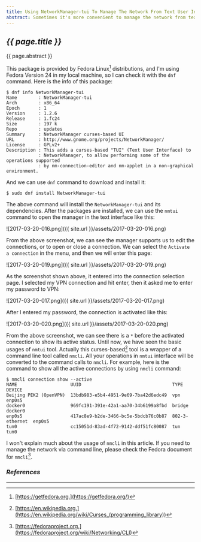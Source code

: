 ```yaml
---
title: Using NetworkManager-tui To Manage The Network From Text User Interface
abstract: Sometimes it's more convenient to manage the network from text user interface. In this article I'd like to share a curses-based tool named NetworkManager-tui.
---
```


## _{{ page.title }}_

{{ page.abstract }}

This package is provided by Fedora Linux[^fedora] distributions, and I'm using Fedora Version 24 in my local machine, so I can check it with the `dnf` command. Here is the info of this package:

[^fedora]: [https://getfedora.org.](https://getfedora.org/)

```
$ dnf info NetworkManager-tui
Name        : NetworkManager-tui
Arch        : x86_64
Epoch       : 1
Version     : 1.2.6
Release     : 1.fc24
Size        : 197 k
Repo        : updates
Summary     : NetworkManager curses-based UI
URL         : http://www.gnome.org/projects/NetworkManager/
License     : GPLv2+
Description : This adds a curses-based "TUI" (Text User Interface) to
            : NetworkManager, to allow performing some of the operations supported
            : by nm-connection-editor and nm-applet in a non-graphical environment.
```

And we can use `dnf` command to download and install it:

```
$ sudo dnf install NetworkManager-tui
```

The above command will install the `NetworkManager-tui` and its dependencies. After the packages are installed, we can use the `nmtui` command to open the manager in the text interface like this:

![2017-03-20-016.png]({{ site.url }}/assets/2017-03-20-016.png)

From the above screenshot, we can see the manager supports us to edit the connections, or to open or close a connection. We can select the `Activate a connection` in the menu, and then we will enter this page:

![2017-03-20-019.png]({{ site.url }}/assets/2017-03-20-019.png)

As the screenshot shown above, it entered into the connection selection page. I selected my VPN connection and hit enter, then it asked me to enter my password to VPN:

![2017-03-20-017.png]({{ site.url }}/assets/2017-03-20-017.png)

After I entered my password, the connection is activated like this:

![2017-03-20-020.png]({{ site.url }}/assets/2017-03-20-020.png)

From the above screenshot, we can see there is a `*` before the activated connection to show its active status. Until now, we have seen the basic usages of `nmtui` tool. Actually this curses-based[^curses] tool is a wrapper of a command line tool called `nmcli`. All your operations in `nmtui` interface will be converted to the command calls to `nmcli`. For example, here is the command to show all the active connections by using `nmcli` command:

```
$ nmcli connection show --active
NAME                    UUID                                  TYPE            DEVICE  
Beijing PEK2 (OpenVPN)  13bdb983-e5b4-4951-9e69-7ba42d6edc49  vpn             enp0s5  
docker0                 969fc191-391e-42a1-aa70-34b6199a8fbd  bridge          docker0
enp0s5                  417ac8e9-b2de-3466-bc5e-5bdcb76c0b87  802-3-ethernet  enp0s5  
tun0                    cc15051d-83ad-4f72-9142-ddf51fc80087  tun             tun0
```

I won't explain much about the usage of `nmcli` in this article. If you need to manage the network via command line, please check the Fedora document for `nmcli`[^nmcli].

[^curses]: [https://en.wikipedia.org.](https://en.wikipedia.org/wiki/Curses_(programming_library))

[^nmcli]:[https://fedoraproject.org.](https://fedoraproject.org/wiki/Networking/CLI)

### _References_

---
